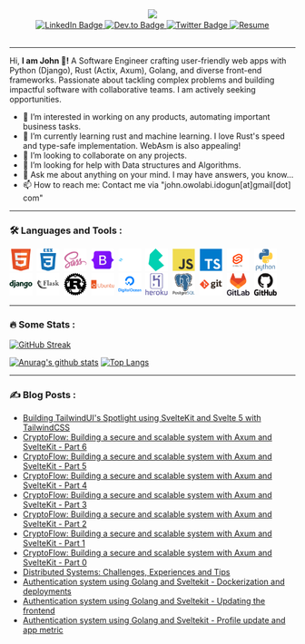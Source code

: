  <div id="header" align="center">
  <div style="border-radius: 50px;">
    <img src="https://i.giphy.com/media/v1.Y2lkPTc5MGI3NjExNHh0cXN1OW94Y2cyaHVpOG9xeW5pNnJzbGd6YnI1d2E2aGtjdzVvdiZlcD12MV9pbnRlcm5hbF9naWZfYnlfaWQmY3Q9Zw/lXHwJv89PvdN200Anr/giphy.gif" width="300"/>
  </div>
 <div id="badges">
  <a href="https://www.linkedin.com/in/john-owolabi-idogun">
    <img src="https://img.shields.io/badge/LinkedIn-blue?style=for-the-badge&logo=linkedin&logoColor=white" alt="LinkedIn Badge"/>
  </a>
  <a href="https://dev.to/sirneij/">
    <img src="https://img.shields.io/badge/Dev.to-black?style=for-the-badge&logo=dev.to&logoColor=white" alt="Dev.to Badge"/>
  </a>
  <a href="https://twitter.com/sirneij">
    <img src="https://img.shields.io/badge/Twitter-blue?style=for-the-badge&logo=twitter&logoColor=white" alt="Twitter Badge"/>
  </a>
  <a href="https://drive.google.com/file/d/1V_0PjQOmWvV82rk4hPdvyLVWyDCpQL6m/view?usp=sharing">
    <img src="https://img.shields.io/badge/Resume-172B4D?style=for-the-badge&logo=Opsgenie&logoColor=white" alt="Resume" />
  </a>
</div>
 <img src="https://komarev.com/ghpvc/?username=sirneij&style=flat-square&color=blue" alt=""/>
</div>

--- 
 Hi, **I am John 👋!** A Software Engineer crafting user-friendly web apps with Python (Django), Rust (Actix, Axum), Golang, and diverse front-end frameworks. Passionate about tackling complex problems and building impactful software with collaborative teams. I am actively seeking opportunities.
- 🔭 I’m interested in working on any products, automating important business tasks.
- 🌱 I’m currently learning rust and machine learning. I love Rust's speed and type-safe implementation. WebAsm is also appealing!
- 👯 I’m looking to collaborate on any projects.
- 🤔 I’m looking for help with Data structures and Algorithms.
- 💬 Ask me about anything on your mind. I may have answers, you know...
- 📫 How to reach me: Contact me via "john.owolabi.idogun[at]gmail[dot] com"
---
### :hammer_and_wrench: Languages and Tools :
<div>
 <img src="https://github.com/devicons/devicon/blob/master/icons/html5/html5-original.svg" title="HTML5" alt="HTML" width="40" height="40"/>&nbsp;
 <img src="https://github.com/devicons/devicon/blob/master/icons/css3/css3-plain-wordmark.svg"  title="CSS3" alt="CSS" width="40" height="40"/>&nbsp;
 <img src="https://github.com/devicons/devicon/blob/master/icons/sass/sass-original.svg"  title="Sass" alt="Sass" width="40" height="40"/>&nbsp;
 <img src="https://github.com/devicons/devicon/blob/master/icons/bootstrap/bootstrap-original.svg"  title="Bootstrap" alt="Bootstrap" width="40" height="40"/>&nbsp;
 <img src="https://github.com/devicons/devicon/blob/master/icons/tailwindcss/tailwindcss-original-wordmark.svg"  title="Tailwindcss" alt="Tailwindcss" width="40" height="40"/>&nbsp;
 <img src="https://github.com/devicons/devicon/blob/master/icons/bulma/bulma-plain.svg"  title="Bulma" alt="Bulma" width="40" height="40"/>&nbsp;
 <img src="https://github.com/devicons/devicon/blob/master/icons/javascript/javascript-original.svg" title="JavaScript" alt="JavaScript" width="40" height="40"/>&nbsp;
 <img src="https://github.com/devicons/devicon/blob/master/icons/typescript/typescript-original.svg" title="TypeScript" alt="TypeScript" width="40" height="40"/>&nbsp;
 <img src="https://github.com/devicons/devicon/blob/master/icons/svelte/svelte-original-wordmark.svg" title="Svelte" alt="Svelte" width="40" height="40"/>&nbsp;
 <img src="https://github.com/devicons/devicon/blob/master/icons/python/python-original-wordmark.svg" title="Python" alt="Python" width="40" height="40"/>&nbsp;
  <img src="https://github.com/devicons/devicon/blob/master/icons/django/django-plain-wordmark.svg" title="Django" alt="Django" width="40" height="40"/>&nbsp;
  <img src="https://github.com/devicons/devicon/blob/master/icons/flask/flask-original-wordmark.svg" title="Flask" alt="Flask" width="40" height="40"/>&nbsp;
  <img src="https://github.com/devicons/devicon/blob/master/icons/rust/rust-plain.svg" title="Rust" alt="Rust" width="40" height="40"/>&nbsp;
  <img src="https://github.com/devicons/devicon/blob/master/icons/ubuntu/ubuntu-plain-wordmark.svg" title="Ubuntu" alt="Ubuntu" width="40" height="40"/>&nbsp;
 <img src="https://github.com/devicons/devicon/blob/master/icons/digitalocean/digitalocean-original-wordmark.svg" title="DigitalOcean" alt="DigitalOcean" width="40" height="40"/>&nbsp;
 <img src="https://github.com/devicons/devicon/blob/master/icons/heroku/heroku-original-wordmark.svg" title="Heroku" alt="Heroku" width="40" height="40"/>&nbsp;
  <img src="https://github.com/devicons/devicon/blob/master/icons/postgresql/postgresql-original-wordmark.svg" title="PostgreSQL"  alt="PostgreSQL" width="40" height="40"/>&nbsp;
 <img src="https://github.com/devicons/devicon/blob/master/icons/git/git-original-wordmark.svg" title="Git" alt="Git" width="40" height="40"/>&nbsp;
 <img src="https://github.com/devicons/devicon/blob/master/icons/gitlab/gitlab-original-wordmark.svg" title="Gitlab" alt="Gitlab" width="40" height="40"/>&nbsp;
 <img src="https://github.com/devicons/devicon/blob/master/icons/github/github-original-wordmark.svg" title="Github" alt="Github" width="40" height="40"/>
</div>

---
### :fire: Some Stats :
[![GitHub Streak](http://github-readme-streak-stats.herokuapp.com?user=sirneij&theme=dark&background=000000)](https://git.io/streak-stats)


[![Anurag's github stats](https://github-readme-stats.vercel.app/api?username=Sirneij&show_icons=true&theme=radical)](https://github.com/anuraghazra/github-readme-stats)
[![Top Langs](https://github-readme-stats.vercel.app/api/top-langs/?username=sirneij&layout=compact&theme=vision-friendly-dark)](https://github.com/anuraghazra/github-readme-stats)

---
### :writing_hand: Blog Posts :
<!-- BLOG-POST-LIST:START -->
- [Building TailwindUI&#39;s Spotlight using SvelteKit and Svelte 5 with TailwindCSS](https://dev.to/sirneij/building-tailwinduis-spotlight-using-sveltekit-and-svelte-5-with-tailwindcss-5f7f)
- [CryptoFlow: Building a secure and scalable system with Axum and SvelteKit - Part 6](https://dev.to/sirneij/cryptoflow-building-a-secure-and-scalable-system-with-axum-and-sveltekit-part-6-4973)
- [CryptoFlow: Building a secure and scalable system with Axum and SvelteKit - Part 5](https://dev.to/sirneij/cryptoflow-building-a-secure-and-scalable-system-with-axum-and-sveltekit-part-5-2hdm)
- [CryptoFlow: Building a secure and scalable system with Axum and SvelteKit - Part 4](https://dev.to/sirneij/cryptoflow-building-a-secure-and-scalable-system-with-axum-and-sveltekit-part-4-5hc2)
- [CryptoFlow: Building a secure and scalable system with Axum and SvelteKit - Part 3](https://dev.to/sirneij/cryptoflow-building-a-secure-and-scalable-system-with-axum-and-sveltekit-part-3-1bh5)
- [CryptoFlow: Building a secure and scalable system with Axum and SvelteKit - Part 2](https://dev.to/sirneij/cryptoflow-building-a-secure-and-scalable-system-with-axum-and-sveltekit-part-2-24i0)
- [CryptoFlow: Building a secure and scalable system with Axum and SvelteKit - Part 1](https://dev.to/sirneij/cryptoflow-building-a-secure-and-scalable-system-with-axum-and-sveltekit-part-1-2mnn)
- [CryptoFlow: Building a secure and scalable system with Axum and SvelteKit - Part 0](https://dev.to/sirneij/cryptoflow-building-a-secure-and-scalable-system-with-axum-and-sveltekit-part-0-mn5)
- [Distributed Systems: Challenges, Experiences and Tips](https://dev.to/sirneij/distributed-systems-challenges-experiences-and-tips-eik)
- [Authentication system using Golang and Sveltekit - Dockerization and deployments](https://dev.to/sirneij/authentication-system-using-golang-and-sveltekit-dockerization-and-deployments-139h)
- [Authentication system using Golang and Sveltekit - Updating the frontend](https://dev.to/sirneij/authentication-system-using-golang-and-sveltekit-updating-the-frontend-4a1g)
- [Authentication system using Golang and Sveltekit - Profile update and app metric](https://dev.to/sirneij/authentication-system-using-golang-and-sveltekit-profile-update-and-app-metric-4lhj)
<!-- BLOG-POST-LIST:END -->
